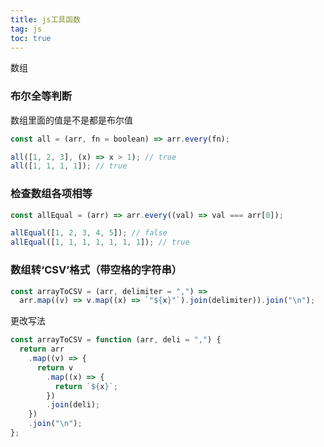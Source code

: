 ```yaml
---
title: js工具函数
tag: js
toc: true
---
```


数组

<!-- more -->

### 布尔全等判断

数组里面的值是不是都是布尔值

```js
const all = (arr, fn = boolean) => arr.every(fn);
```

```js
all([1, 2, 3], (x) => x > 1); // true
all([1, 1, 1, 1]); // true
```

### 检查数组各项相等

```js
const allEqual = (arr) => arr.every((val) => val === arr[0]);
```

```js
allEqual([1, 2, 3, 4, 5]); // false
allEqual([1, 1, 1, 1, 1, 1, 1]); // true
```

### 数组转‘CSV’格式（带空格的字符串）

```js
const arrayToCSV = (arr, delimiter = ",") =>
  arr.map((v) => v.map((x) => `"${x}"`).join(delimiter)).join("\n");
```

更改写法

```js
const arrayToCSV = function (arr, deli = ",") {
  return arr
    .map((v) => {
      return v
        .map((x) => {
          return `${x}`;
        })
        .join(deli);
    })
    .join("\n");
};
```
